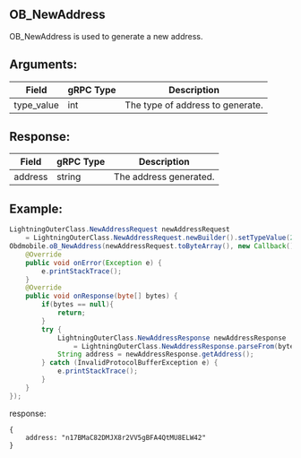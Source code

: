 ## OB_NewAddress

OB_NewAddress is used to generate a new address.

## Arguments:
| Field		    |	gRPC Type	|	 Description  |
| -------- 	    |	---------   |    ---------    |  
| type_value	|	int		    |	 The type of address to generate.|


## Response:
| Field		         |	gRPC Type		|	   Description    |
| -------- 	         |	---------       |      ---------      |  
| address            |	string	        |The address generated.|  

## Example:

<!--
java code example
-->

```java
LightningOuterClass.NewAddressRequest newAddressRequest 
    = LightningOuterClass.NewAddressRequest.newBuilder().setTypeValue(2).build();
Obdmobile.oB_NewAddress(newAddressRequest.toByteArray(), new Callback() {
    @Override
    public void onError(Exception e) {
        e.printStackTrace();
    }
    @Override
    public void onResponse(byte[] bytes) {
        if(bytes == null){
            return;
        }
        try {
            LightningOuterClass.NewAddressResponse newAddressResponse 
                = LightningOuterClass.NewAddressResponse.parseFrom(bytes);
            String address = newAddressResponse.getAddress();
        } catch (InvalidProtocolBufferException e) {
            e.printStackTrace();
        }
    }
});
```

<!--
The response for the example
-->
response:
```
{
    address: "n17BMaC82DMJX8r2VV5gBFA4QtMU8ELW42"
}
```


